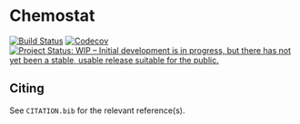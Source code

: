 # Chemostat

[![Build Status](https://travis-ci.com/josePereiro/Chemostat.svg?branch=master)](https://travis-ci.com/josePereiro/Chemostat)
[![Codecov](https://codecov.io/gh/josePereiro/Chemostat.jl/branch/master/graph/badge.svg)](https://codecov.io/gh/josePereiro/Chemostat.jl)
[![Project Status: WIP – Initial development is in progress, but there has not yet been a stable, usable release suitable for the public.](http://www.repostatus.org/badges/latest/wip.svg)](http://www.repostatus.org/#wip)


## Citing

See `CITATION.bib` for the relevant reference(s).
